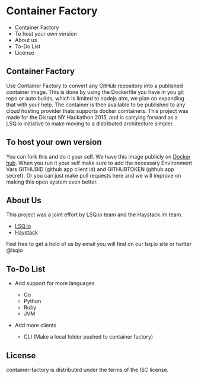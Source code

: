 Container Factory
===

- Container Factory
- To host your own version
- About us
- To-Do List
- License


Container Factory
---
Use Container Factory to convert any GitHub repository into a published container image. This is done by using the Dockerfile you have in you git repo or auto builds, which is limited to nodejs atm, we plan on expanding that with your help. The container is then available to be published to any cloud hosting provider thats supports docker comtainers. This project was made for the Disrupt NY Hackathon 2015, and is carrying forward as a LSQ.io initiative to make moving to a distributed architecture simpler. 

To host your own version
---
You can fork this and do it your self. We have this image publicly on [Docker hub](https://registry.hub.docker.com/u/lsqio/githubtodocker/). When you run it your self make sure to add the necessary Environment Vars GITHUBID (github app client id) and GITHUBTOKEN (github app secret). Or you can just make pull requests here and we will improve on making this open system even better.

About Us
---
This project was a joint effort by LSQ.io team and the Haystack.im team.

- [LSQ.io](https://lsq.io)
- [Haystack](https://haystack.im)

Feel free to get a hold of us by email you will find on our lsq.io site or twitter @lsqio

To-Do List
---

- Add support for more languages
  - Go
  - Python
  - Ruby
  - JVM

- Add more clients 
  - CLI (Make a local folder pushed to container factory)

License
---
container-factory is distributed under the terms of the ISC license.




